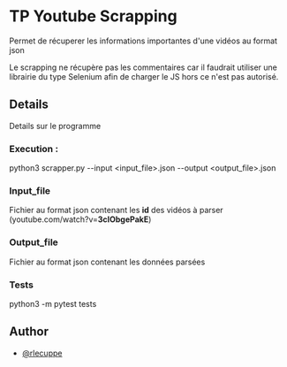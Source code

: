 
# TP Youtube Scrapping

Permet de récuperer les informations importantes d'une vidéos au format json

Le scrapping ne récupère pas les commentaires car il faudrait utiliser une librairie du type Selenium afin de charger le JS hors ce n'est pas autorisé.




## Details

Details sur le programme

### Execution :
python3 scrapper.py --input <input_file>.json --output <output_file>.json

### Input_file
Fichier au format json contenant les **id** des vidéos à parser (youtube.com/watch?v=**3cIObgePakE**)

### Output_file
Fichier au format json contenant les données parsées

### Tests
python3 -m pytest tests

## Author

- [@rlecuppe](https://www.github.com/rlecuppe)

